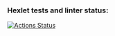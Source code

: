 ### Hexlet tests and linter status:
[![Actions Status](https://github.com/alexkosades/frontend-project-lvl1/workflows/hexlet-check/badge.svg)](https://github.com/alexkosades/frontend-project-lvl1/actions)